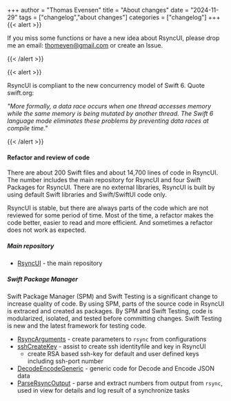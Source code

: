 +++
author = "Thomas Evensen"
title = "About changes"
date = "2024-11-29"
tags = ["changelog","about changes"]
categories = ["changelog"]
+++
{{< alert >}}

If you miss some functions or have a new idea about RsyncUI, please drop me an email: <thomeven@gmail.com> or create an Issue.

{{< /alert >}}

{{< alert >}}

RsyncUI is compliant to the new concurrency model of Swift 6. Quote swift.org:

*"More formally, a data race occurs when one thread accesses memory while the same memory is being mutated by another thread.
The Swift 6 language mode eliminates these problems by preventing data races at compile time."*

{{< /alert >}}

#### Refactor and review of code

There are about 200 Swift files and about 14,700 lines of code in RsyncUI. The number includes the
main repository for RsyncUI and four Swift Packages for RsyncUI. There are no external libraries, RsyncUI is built by using default
Swift libraries and Swift/SwiftUI code only.

RsyncUI is stable, but there are always parts of the code which are not reviewed for some period of time.
Most of the time, a refactor makes the code better, easier to read and more efficient. And sometimes
a refactor does not work as expected.

##### Main repository

- [RsyncUI](https://github.com/rsyncOSX/RsyncUI) - the main repository

##### Swift Package Manager

Swift Package Manager (SPM) and Swift Testing is a significant change to increase quality of code. By using SPM, parts of the source code in RsyncUI is
extraced and created as packages. By SPM and Swift Testing, code is modularized, isolated, and tested before committing changes. Swift Testing is new and
the latest framework for testing code.

- [RsyncArguments](https://github.com/rsyncOSX/RsyncArguments) - create parameters to `rsync` from configurations
- [sshCreateKey](https://github.com/rsyncOSX/sshCreateKey) - assist to create ssh identityfile and key in RsyncUI
	- create RSA based ssh-key for default and user defined keys including ssh-port number
- [DecodeEncodeGeneric](https://github.com/rsyncOSX/DecodeEncodeGeneric) - generic code for Decode and Encode JSON data
- [ParseRsyncOutput](https://github.com/rsyncOSX/ParseRsyncOutput) - parse and extract numbers from output from `rsync`, used in view for details and
log result of a synchronize tasks
